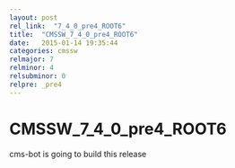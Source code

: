 ```yaml
---
layout: post
rel_link:  "7_4_0_pre4_ROOT6"
title:  "CMSSW_7_4_0_pre4_ROOT6"
date:   2015-01-14 19:35:44
categories: cmssw
relmajor: 7
relminor: 4
relsubminor: 0
relpre: _pre4
---
```


# CMSSW_7_4_0_pre4_ROOT6
cms-bot is going to build this release
